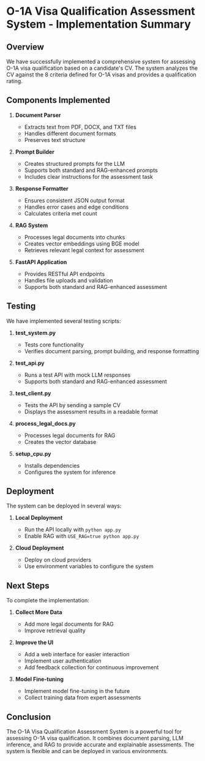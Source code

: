 # O-1A Visa Qualification Assessment System - Implementation Summary

## Overview

We have successfully implemented a comprehensive system for assessing O-1A visa qualification based on a candidate's CV. The system analyzes the CV against the 8 criteria defined for O-1A visas and provides a qualification rating.

## Components Implemented

1. **Document Parser**

   - Extracts text from PDF, DOCX, and TXT files
   - Handles different document formats
   - Preserves text structure

2. **Prompt Builder**

   - Creates structured prompts for the LLM
   - Supports both standard and RAG-enhanced prompts
   - Includes clear instructions for the assessment task

3. **Response Formatter**

   - Ensures consistent JSON output format
   - Handles error cases and edge conditions
   - Calculates criteria met count

4. **RAG System**

   - Processes legal documents into chunks
   - Creates vector embeddings using BGE model
   - Retrieves relevant legal context for assessment

5. **FastAPI Application**
   - Provides RESTful API endpoints
   - Handles file uploads and validation
   - Supports both standard and RAG-enhanced assessment

## Testing

We have implemented several testing scripts:

1. **test_system.py**

   - Tests core functionality
   - Verifies document parsing, prompt building, and response formatting

2. **test_api.py**

   - Runs a test API with mock LLM responses
   - Supports both standard and RAG-enhanced assessment

3. **test_client.py**

   - Tests the API by sending a sample CV
   - Displays the assessment results in a readable format

4. **process_legal_docs.py**

   - Processes legal documents for RAG
   - Creates the vector database

5. **setup_cpu.py**
   - Installs dependencies
   - Configures the system for inference

## Deployment

The system can be deployed in several ways:

1. **Local Deployment**

   - Run the API locally with `python app.py`
   - Enable RAG with `USE_RAG=true python app.py`

2. **Cloud Deployment**
   - Deploy on cloud providers
   - Use environment variables to configure the system

## Next Steps

To complete the implementation:

1. **Collect More Data**

   - Add more legal documents for RAG
   - Improve retrieval quality

2. **Improve the UI**

   - Add a web interface for easier interaction
   - Implement user authentication
   - Add feedback collection for continuous improvement

3. **Model Fine-tuning**
   - Implement model fine-tuning in the future
   - Collect training data from expert assessments

## Conclusion

The O-1A Visa Qualification Assessment System is a powerful tool for assessing O-1A visa qualification. It combines document parsing, LLM inference, and RAG to provide accurate and explainable assessments. The system is flexible and can be deployed in various environments.

